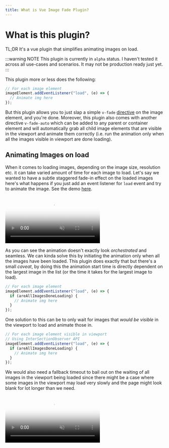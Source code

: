 ```yaml
---
title: What is Vue Image Fade Plugin?
---
```


# What is this plugin?

TL;DR It's a vue plugin that simplifies animating images on load.

:::warning NOTE
This plugin is currently in `alpha` status. I haven't tested it across all use-cases and scenarios. It may not be production ready just yet.
:::


This plugin more or less does the following:

```js
// For each image element
imageElement.addEventListener("load", (e) => {
  // Animate img here
});
```

But this plugin allows you to just slap a
simple `v-fade` [directive](https://vuejs.org/guide/reusability/custom-directives.html#custom-directives) on the image
element, and you're done. Moreover, this plugin also comes with another directive `v-fade-auto` which can be added to any
parent or container element and will automatically grab all child image elements that are visible in the viewport and
animate them correctly (i.e. run the animation only when all the images visible in viewport are done loading).

## Animating Images on load

When it comes to loading images, depending on the image size, resolution etc. it can take varied amount of time for each
image to load. Let's say we wanted to have a subtle staggered fade-in effect on the loaded images here's what happens if
you just add an event listener for `load` event and try to animate the image. See the demo [here](/guide/bad-fade).

<video class="video" poster="/bad-fade-demo-poster.png" muted controls loop preload="auto" playsinline>
  <source src="/bad-fade-demo.webm" type="video/webm"/>
  <source src="/bad-fade-demo.mp4" type="video/mp4"/>
</video>

As you can see the animation doesn't exactly look *orchestrated* and seamless.
We can kinda solve this by initiating the animation only when all the images have been loaded. This plugin does exactly
that but there's a small *caveat*, by doing this the animation start time is directly
dependent on the largest image in the list (or the time it takes for the largest image to load).

```js
// For each image element
imageElement.addEventListener("load", (e) => {
  if (areAllImagesDoneLoading) {
    // Animate img here
  }
});
```

One solution to this can be to only wait for images that
*would be visible* in the viewport to load and animate those in.

```js
// For each image element visible in viewport
// Using InterSectionObserver API
imageElement.addEventListener("load", (e) => {
  if (areAllImagesDoneLoading) {
    // Animate img here
  }
});
```

We would also need a fallback timeout to bail out on the waiting of all images in the viewport being loaded since there
might be a case where some images in the viewport may load very slowly and the page might look blank for lot longer than
we need.

<video class="video" poster="/good-fade-demo-poster.png" muted controls loop preload="auto" playsinline>
  <source src="/good-fade-demo.webm" type="video/webm"/>
  <source src="/good-fade-demo.mp4" type="video/mp4"/>
</video>
